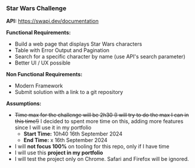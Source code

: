 ### Star Wars Challenge

**API:** https://swapi.dev/documentation

**Functional Requirements:**

- Build a web page that displays Star Wars characters
- Table with Error Output and Pagination
- Search for a specific character by name (use API's search parameter)
- Better UI / UX possible

**Non Functional Requirements:**

- Modern Framework
- Submit solution with a link to a git repository

**Assumptions:**

- ~~Time max for the challenge will be 2h30 (I will try to do the max I can in this time!)~~ I decided to spent more time on this, adding more features since I will use it in my portfolio
  - **Start Time:** 10h40 16th September 2024
  - **End Time:** x 16th September 2024
- I will **not focus 100%** on tooling for this repo, only if I have time
- I will use this **project in my portfolio**
- I will test the project only on Chrome. Safari and Firefox will be ignored.
